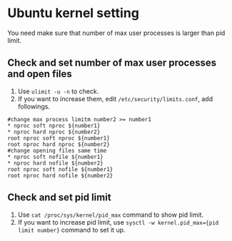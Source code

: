 # Ubuntu kernel setting
You need make sure that number of max user processes is larger than pid limit.

## Check and set number of max user processes and open files
1. Use `ulimit -u -n` to check.
2. If you want to increase them, edit `/etc/security/limits.conf`, add followings.

``` 
#change max process limitm number2 >= number1
* nproc soft nproc ${number1}
* nproc hard nproc ${number2} 
root nproc soft nproc ${number1}
root nproc hard nproc ${number2}
#change opening files same time
* nproc soft nofile ${number1}
* nproc hard nofile ${number2}   
root nproc soft nofile ${number1}
root nproc hard nofile ${number2}
```

## Check and set pid limit
1. Use `cat /proc/sys/kernel/pid_max` command to show pid limit.
2. If you want to increase pid limit, use `sysctl -w kernel.pid_max={pid limit number}` command to set it up.
